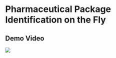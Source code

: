 # Pharmaceutical Package Identification on the Fly
## Demo Video
[![](http://img.youtube.com/vi/6-5arGcFKo0/0.jpg)](http://www.youtube.com/watch?v=6-5arGcFKo0 "")
